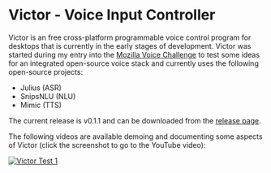 # Victor - Voice Input Controller

Victor is an free cross-platform programmable voice control program for desktops that is currently in the early stages of development. Victor was started during my entry into the [Mozilla Voice Challenge](https://www.herox.com/voice) to test some ideas for an integrated open-source voice stack and currently uses the following open-source projects:

* Julius (ASR)
* SnipsNLU (NLU)
* Mimic (TTS)

The current release is v0.1.1 and can be downloaded from the [release page](https://github.com/allisterb/Victor/releases/tag/v0.1.1).

The following videos are available demoing and documenting some aspects of Victor (click the screenshot to go to the YouTube video): 

[![Victor Test 1](https://oqlqyg.dm.files.1drv.com/y4myL6ntcHAuxBvE4mz9RcFPsgmFXgu2Fo_BAv6eETqRVt1n7VmqAKPAQIaykLZy6NzzlRx5hJUL8TbPm78Dyp-RBCXE6nJvk3Bv304hXfDX4RXpTPMLB4KpcNX-odIYWTbkCGwXmkuQMAGw8rWexWteVwAHI7RlpWL1AX2MCsxLwTUY_mVydRdhZXTHMSyefXRBcaXqlctZIbO8yQS5cCK-A?width=476&height=315&cropmode=none)](https://youtu.be/Lvw4WmbTTBk "Victor Test 1")
